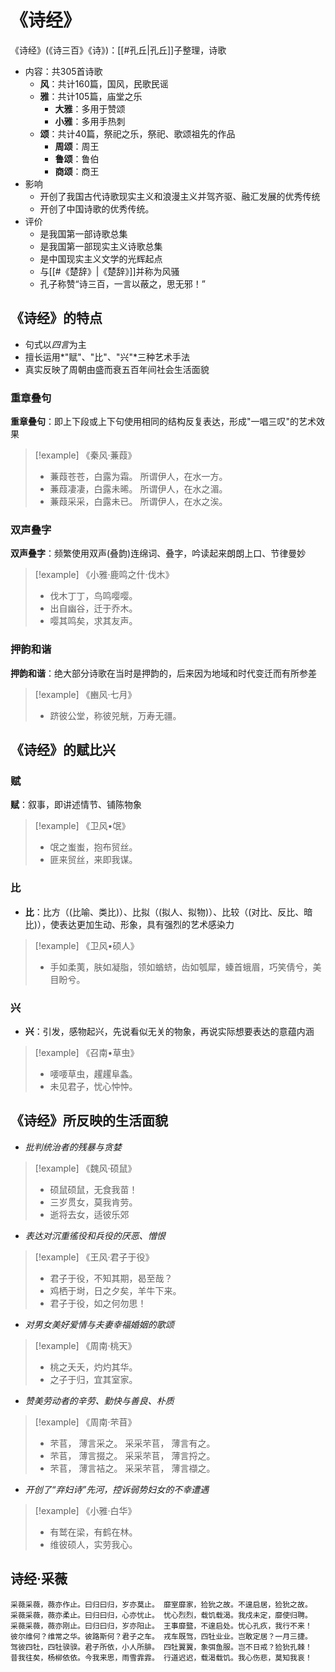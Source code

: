 # 《诗经》

《诗经》(《诗三百》《诗》)：[[#孔丘|孔丘]]子整理，诗歌
- 内容：共305首诗歌
	- **风**：共计160篇，国风，民歌民谣
	- **雅**：共计105篇，庙堂之乐
		- **大雅**：多用于赞颂
		- **小雅**：多用手热刺
	- **颂**：共计40篇，祭祀之乐，祭祀、歌颂祖先的作品
		- **周颂**：周王
		- **鲁颂**：鲁伯
		- **商颂**：商王
- 影响
	- 开创了我国古代诗歌现实主义和浪漫主义并驾齐驱、融汇发展的优秀传统
	- 开创了中国诗歌的优秀传统。
- 评价
	- 是我国第一部诗歌总集
	- 是我国第一部现实主义诗歌总集
	- 是中国现实主义文学的光辉起点
	- 与[[#《楚辞》|《楚辞》]]并称为风骚
	- 孔子称赞“诗三百，一言以蔽之，思无邪！”
## 《诗经》的特点

- 句式以*四言*为主
- 擅长运用*"赋"、"比"、"兴"*三种艺术手法
- 真实反映了周朝由盛而衰五百年间社会生活面貌

### 重章叠句
**重章叠句**：即上下段或上下句使用相同的结构反复表达，形成"一唱三叹"的艺术效果

> [!example] 《秦风·蒹葭》
> - 蒹葭苍苍，白露为霜。 所谓伊人，在水一方。 
> - 蒹葭凄凄，白露未晞。 所谓伊人，在水之湄。 
> - 蒹葭采采，白露未已。 所谓伊人，在水之涘。 

### 双声叠字

**双声叠字**：频繁使用双声(叠韵)连绵词、叠字，吟读起来朗朗上口、节律曼妙

> [!example] 《小雅·鹿鸣之什·伐木》
> - 伐木丁丁，鸟鸣嘤嘤。
> - 出自幽谷，迁于乔木。
> - 嘤其鸣矣，求其友声。
### 押韵和谐

**押韵和谐**：绝大部分诗歌在当时是押韵的，后来因为地域和时代变迁而有所参差

> [!example] 《豳风·七月》
> - 跻彼公堂，称彼兕觥，万寿无疆。

## 《诗经》的赋比兴
### 赋
**赋**：叙事，即讲述情节、铺陈物象

> [!example] 《卫风•氓》
> - 氓之蚩蚩，抱布贸丝。
> - 匪来贸丝，来即我谋。
### 比
- **比**：比方（(比喻、类比)）、比拟（(拟人、拟物)）、比较（(对比、反比、暗比)），使表达更加生动、形象，具有强烈的艺术感染力

> [!example] 《卫风•硕人》
> - 手如柔荑，肤如凝脂，领如蝤蛴，齿如瓠犀，螓首蛾眉，巧笑倩兮，美目盼兮。
### 兴
- **兴**：引发，感物起兴，先说看似无关的物象，再说实际想要表达的意蕴内涵

> [!example] 《召南•草虫》
> - 喓喓草虫，趯趯阜螽。
> - 未见君子，忧心忡忡。


## 《诗经》所反映的生活面貌

- *批判统治者的残暴与贪婪*

> [!example] 《魏风·硕鼠》
> - 硕鼠硕鼠，无食我苗！
> - 三岁贯女，莫我肯劳。
> - 逝将去女，适彼乐郊

- *表达对沉重徭役和兵役的厌恶、憎恨*

> [!example] 《王风·君子于役》
> - 君子于役，不知其期，曷至哉？
> - 鸡栖于埘，日之夕矣，羊牛下来。
> - 君子于役，如之何勿思！

- *对男女美好爱情与夫妻幸福婚姻的歌颂*

> [!example] 《周南·桃天》
> - 桃之夭夭，灼灼其华。
> - 之子于归，宜其室家。

- *赞美劳动者的辛劳、勤快与善良、朴质*

> [!example] 《周南·芣苜》
> - 芣苢， 薄言采之。 采采芣苢， 薄言有之。
> - 芣苢， 薄言掇之。 采采芣苢， 薄言捋之。
> - 芣苢， 薄言袺之。 采采芣苢， 薄言襭之。

- *开创了“弃妇诗”先河，控诉弱势妇女的不幸遭遇*

> [!example] 《小雅·白华》
> - 有鹫在梁，有鹤在林。
> - 维彼硕人，实劳我心。


## 诗经·采薇

	采薇采薇，薇亦作止。曰归曰归，岁亦莫止。 靡室靡家，猃狁之故。不遑启居，猃狁之故。  
	采薇采薇，薇亦柔止。曰归曰归，心亦忧止。 忧心烈烈，载饥载渴。我戍未定，靡使归聘。  
	采薇采薇，薇亦刚止。曰归曰归，岁亦阳止。 王事靡盬，不遑启处。忧心孔疚，我行不来！  
	彼尔维何？维常之华。彼路斯何？君子之车。 戎车既驾，四牡业业。岂敢定居？一月三捷。  
	驾彼四牡，四牡骙骙。君子所依，小人所腓。 四牡翼翼，象弭鱼服。岂不日戒？猃狁孔棘！  
	昔我往矣，杨柳依依。今我来思，雨雪霏霏。 行道迟迟，载渴载饥。我心伤悲，莫知我哀！